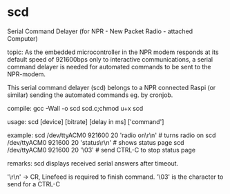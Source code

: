 # scd
Serial Command Delayer (for NPR - New Packet Radio - attached Computer)

topic:
As the embedded microcontroller in the NPR modem responds
at its default speed of 921600bps only to interactive
communications, a serial command delayer is needed 
for automated commands to be sent to the NPR-modem.

This serial command delayer (scd) belongs to a 
NPR connected Raspi (or similar) sending the automated
commands eg. by cronjob.

compile: 
gcc -Wall -o scd scd.c;chmod u+x scd

usage: 
scd [device] [bitrate] [delay in ms] ['command']

example: 
scd /dev/ttyACM0 921600 20 'radio on\r\n' # turns radio on
scd /dev/ttyACM0 921600 20 'status\r\n' # shows status page
scd /dev/ttyACM0 921600 20 '\03' # send CTRL-C to stop status page

remarks:
scd displays received serial answers after timeout.

'\r\n' -> CR, Linefeed is required to finish command.
'\03' is the character to send for a CTRL-C
